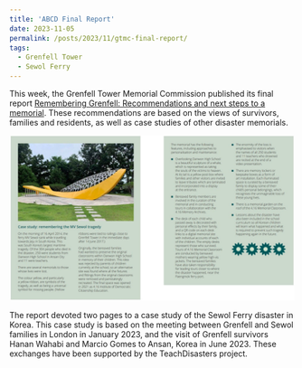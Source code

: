 ```yaml
---
title: 'ABCD Final Report'
date: 2023-11-05
permalink: /posts/2023/11/gtmc-final-report/
tags:
  - Grenfell Tower
  - Sewol Ferry
---
```


This week, the Grenfell Tower Memorial Commission published its final report [Remembering Grenfell: Recommendations and next steps to a memorial](https://www.grenfelltowermemorial.co.uk/report2023). These recommendations are based on the views of survivors, families and residents, as well as case studies of other disaster memorials.

<img src='/images/gtmc-final-report.jpeg'>

The report devoted two pages to a case study of the Sewol Ferry disaster in Korea. This case study is based on the meeting between Grenfell and Sewol families in London in January 2023, and the visit of Grenfell survivors Hanan Wahabi and Marcio Gomes to Ansan, Korea in June 2023. These exchanges have been supported by the TeachDisasters project.